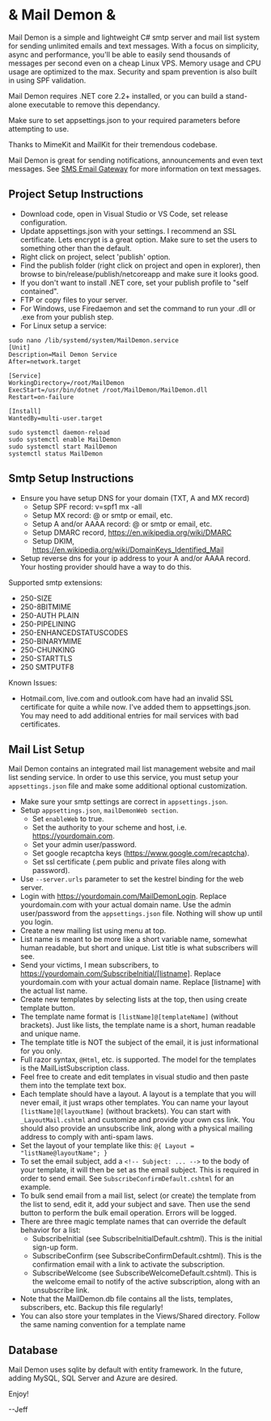 # & Mail Demon &

Mail Demon is a simple and lightweight C# smtp server and mail list system for sending unlimited emails and text messages. With a focus on simplicity, async and performance, you'll be able to easily send thousands of messages per second even on a cheap Linux VPS. Memory usage and CPU usage are optimized to the max. Security and spam prevention is also built in using SPF validation.

Mail Demon requires .NET core 2.2+ installed, or you can build a stand-alone executable to remove this dependancy.

Make sure to set appsettings.json to your required parameters before attempting to use.

Thanks to MimeKit and MailKit for their tremendous codebase.

Mail Demon is great for sending notifications, announcements and even text messages. See <a href='http://smsemailgateway.com/'>SMS Email Gateway</a> for more information on text messages.

## Project Setup Instructions
- Download code, open in Visual Studio or VS Code, set release configuration.
- Update appsettings.json with your settings. I recommend an SSL certificate. Lets encrypt is a great option. Make sure to set the users to something other than the default.
- Right click on project, select 'publish' option.
- Find the publish folder (right click on project and open in explorer), then browse to bin/release/publish/netcoreapp and make sure it looks good.
- If you don't want to install .NET core, set your publish profile to "self contained".
- FTP or copy files to your server.
- For Windows, use Firedaemon and set the command to run your .dll or .exe from your publish step.
- For Linux setup a service:

```
sudo nano /lib/systemd/system/MailDemon.service
[Unit]
Description=Mail Demon Service
After=network.target

[Service]
WorkingDirectory=/root/MailDemon
ExecStart=/usr/bin/dotnet /root/MailDemon/MailDemon.dll
Restart=on-failure

[Install]
WantedBy=multi-user.target

sudo systemctl daemon-reload 
sudo systemctl enable MailDemon
sudo systemctl start MailDemon 
systemctl status MailDemon
```

## Smtp Setup Instructions
- Ensure you have setup DNS for your domain (TXT, A and MX record)
  - Setup SPF record: v=spf1 mx -all
  - Setup MX record: @ or smtp or email, etc.
  - Setup A and/or AAAA record: @ or smtp or email, etc.
  - Setup DMARC record, https://en.wikipedia.org/wiki/DMARC
  - Setup DKIM, https://en.wikipedia.org/wiki/DomainKeys_Identified_Mail
- Setup reverse dns for your ip address to your A and/or AAAA record. Your hosting provider should have a way to do this.

Supported smtp extensions:
- 250-SIZE
- 250-8BITMIME
- 250-AUTH PLAIN
- 250-PIPELINING
- 250-ENHANCEDSTATUSCODES
- 250-BINARYMIME
- 250-CHUNKING
- 250-STARTTLS
- 250 SMTPUTF8

Known Issues:
- Hotmail.com, live.com and outlook.com have had an invalid SSL certificate for quite a while now. I've added them to appsettings.json. You may need to add additional entries for mail services with bad certificates.

## Mail List Setup

Mail Demon contains an integrated mail list management website and mail list sending service. In order to use this service, you must setup your `appsettings.json` file and make some additional optional customization.

- Make sure your smtp settings are correct in `appsettings.json`.
- Setup `appsettings.json`, `mailDemonWeb section`.
  - Set `enableWeb` to true.
  - Set the authority to your scheme and host, i.e. https://yourdomain.com.
  - Set your admin user/password.
  - Set google recaptcha keys (https://www.google.com/recaptcha).
  - Set ssl certificate (.pem public and private files along with password).
- Use `--server.urls` parameter to set the kestrel binding for the web server.
- Login with https://yourdomain.com/MailDemonLogin. Replace yourdomain.com with your actual domain name. Use the admin user/password from the `appsettings.json` file. Nothing will show up until you login.
- Create a new mailing list using menu at top.
- List name is meant to be more like a short variable name, somewhat human readable, but short and unique. List title is what subscribers will see.
- Send your victims, I mean subscribers, to https://yourdomain.com/SubscribeInitial/[listname]. Replace yourdomain.com with your actual domain name. Replace [listname] with the actual list name.
- Create new templates by selecting lists at the top, then using create template button.
- The template name format is `[listName]@[templateName]` (without brackets). Just like lists, the template name is a short, human readable and unique name.
- The template title is NOT the subject of the email, it is just informational for you only.
- Full razor syntax, `@Html`, etc. is supported. The model for the templates is the MailListSubscription class.
- Feel free to create and edit templates in visual studio and then paste them into the template text box.
- Each template should have a layout. A layout is a template that you will never email, it just wraps other templates. You can name your layout `[listName]@[layoutName]` (without brackets). You can start with `_LayoutMail.cshtml` and customize and provide your own css link. You should also provide an unsubscribe link, along with a physical mailing address to comply with anti-spam laws.
- Set the layout of your template like this: `@{ Layout = "listName@layoutName"; }`
- To set the email subject, add a `<!-- Subject: ... -->` to the body of your template, it will then be set as the email subject. This is required in order to send email. See `SubscribeConfirmDefault.cshtml` for an example.
- To bulk send email from a mail list, select (or create) the template from the list to send, edit it, add your subject and save. Then use the send button to perform the bulk email operation. Errors will be logged.
- There are three magic template names that can override the default behavior for a list:
  - SubscribeInitial (see SubscribeInitialDefault.cshtml). This is the initial sign-up form.
  - SubscribeConfirm (see SubscribeConfirmDefault.cshtml). This is the confirmation email with a link to activate the subscription.
  - SubscribeWelcome (see SubscribeWelcomeDefault.cshtml). This is the welcome email to notify of the active subscription, along with an unsubscribe link.
- Note that the MailDemon.db file contains all the lists, templates, subscribers, etc. Backup this file regularly!
- You can also store your templates in the Views/Shared directory. Follow the same naming convention for a template name 

## Database
Mail Demon uses sqlite by default with entity framework. In the future, adding MySQL, SQL Server and Azure are desired.

Enjoy!

--Jeff
